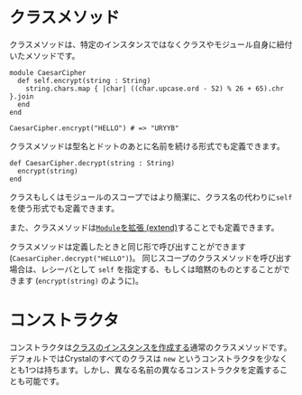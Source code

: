 # クラスメソッド

クラスメソッドは、特定のインスタンスではなくクラスやモジュール自身に紐付いたメソッドです。

```crystal
module CaesarCipher
  def self.encrypt(string : String)
    string.chars.map { |char| ((char.upcase.ord - 52) % 26 + 65).chr }.join
  end
end

CaesarCipher.encrypt("HELLO") # => "URYYB"
```

クラスメソッドは型名とドットのあとに名前を続ける形式でも定義できます。

```crystal
def CaesarCipher.decrypt(string : String)
  encrypt(string)
end
```

クラスもしくはモジュールのスコープではより簡潔に、クラス名の代わりに`self`を使う形式でも定義できます。

また、クラスメソッドは[`Module`を拡張 (extend)](modules.md#extend-self)することでも定義できます。

クラスメソッドは定義したときと同じ形で呼び出すことができます (`CaesarCipher.decrypt("HELLO")`)。
同じスコープのクラスメソッドを呼び出す場合は、レシーバとして `self` を指定する、もしくは暗黙のものとすることができます (`encrypt(string)` のように)。

# コンストラクタ

コンストラクタは[クラスのインスタンスを作成する](new,_initialize_and_allocate.md)通常のクラスメソッドです。
デフォルトではCrystalのすべてのクラスは `new` というコンストラクタを少なくとも1つは持ちます。しかし、異なる名前の異なるコンストラクタを定義することも可能です。
